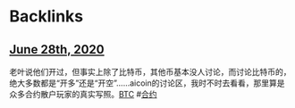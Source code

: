 
# Backlinks
## [June 28th, 2020](<June 28th, 2020.md>)
老叶说他们开过，但事实上除了比特币，其他币基本没人讨论，而讨论比特币的，绝大多数都是“开多”还是“开空”......aicoin的讨论区，我时不时去看看，那里算是众多合约散户玩家的真实写照。[BTC](<BTC.md>) #[合约](<合约.md>)

